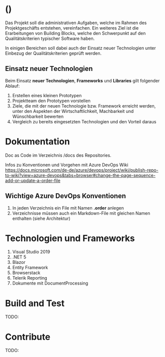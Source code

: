 # ()
Das Projekt soll die administrativen Aufgaben, welche im Rahmen
des Projektgeschäfts entstehen, vereinfachen. Ein weiteres Ziel ist
die Erarbeitungen von Building Blocks, welche den Schwerpunkt
auf den Qualitätskriterien typischer Software haben.

In einigen Bereichen soll dabei auch der Einsatz neuer Technologien
unter Einbezug der Qualitätskriterien geprüft werden.

## Einsatz neuer Technologien
Beim Einsatz **neuer Technologien**, **Frameworks** und **Libraries** gilt folgender Ablauf:
1. Erstellen eines kleinen Prototypen
2. Projektteam den Prototypen vorstellen
3. Ziele, die mit der neuen Technologie bzw. Framework erreicht werden, unter den Aspekten der Wirtschaftlichkeit, Machbarkeit und Wünschbarkeit bewerten
4. Vergleich zu bereits eingesetzten Technologien und den Vorteil daraus

# Dokumentation
Doc as Code im Verzeichnis /docs des Repositories.

Infos zu Konventionen und Vorgehen mit Azure DevOps Wiki https://docs.microsoft.com/de-de/azure/devops/project/wiki/publish-repo-to-wiki?view=azure-devops&tabs=browser#change-the-page-sequence-add-or-update-a-order-file

## Wichtige Azure DevOps Konventionen
1. In jeden Verzeichnis ein File mit Namen **.order** anlegen
2. Verzeichnisse müssen auch ein Markdown-File mit gleichen Namen enthalten (siehe Architektur)

# Technologien und Frameworks
1. Visual Studio 2019
2. .NET 5
3. Blazor
4. Entity Framework
5. Browserstack
6. Telerik Reporting
7. Dokumente mit DocumentProcessing

# Build and Test
TODO: 

# Contribute
TODO: 
